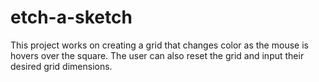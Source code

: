 # etch-a-sketch

This project works on creating a grid that changes color as the mouse is hovers over the square.
The user can also reset the grid and input their desired grid dimensions.
